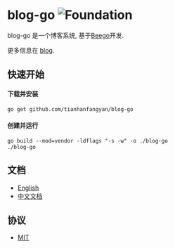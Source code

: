 # blog-go ![Foundation](https://img.shields.io/badge/Golang-Foundation-green.svg)


blog-go 是一个博客系统, 基于[Beego](https://github.com/astaxie/beego/)开发.

更多信息在 [blog](https://blog.daiyang.tech).


## 快速开始

#### 下载并安装

    go get github.com/tianhanfangyan/blog-go

#### 创建并运行

    go build --mod=vendor -ldflags "-s -w" -o ./blog-go
    ./blog-go


## 文档

* [English](README.md)
* [中文文档](README-CN.md)

## 协议

* [MIT](https://github.com/tianhanfangyan/blog-go/blob/master/LICENSE`)